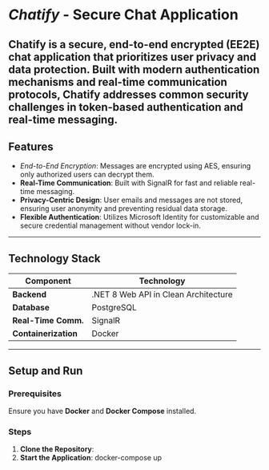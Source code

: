 # *Chatify* - Secure Chat Application

Chatify is a secure, end-to-end encrypted (EE2E) chat application that prioritizes user privacy and data protection. Built with modern authentication mechanisms and real-time communication protocols, Chatify addresses common security challenges in token-based authentication and real-time messaging.
---

## **Features**

- *End-to-End Encryption*: Messages are encrypted using AES, ensuring only authorized users can decrypt them.
- **Real-Time Communication**: Built with SignalR for fast and reliable real-time messaging.
- **Privacy-Centric Design**: User emails and messages are not stored, ensuring user anonymity and preventing residual data storage.
- **Flexible Authentication**: Utilizes Microsoft Identity for customizable and secure credential management without vendor lock-in.

---

## **Technology Stack**

| Component           | Technology                         |
|---------------------|------------------------------------|
| **Backend**         | .NET 8 Web API in Clean Architecture |
| **Database**        | PostgreSQL                        |
| **Real-Time Comm.** | SignalR                           |
| **Containerization**| Docker                            |

---

## **Setup and Run**

### Prerequisites

Ensure you have **Docker** and **Docker Compose** installed.

### Steps

1. **Clone the Repository**:
2. **Start the Application**:
   docker-compose up




